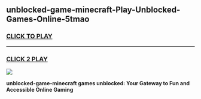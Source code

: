 
## unblocked-game-minecraft-Play-Unblocked-Games-Online-5tmao
<h3>
<a href="https://premium76.site?title=unblocked-game-minecraft&ref=25A">CLICK TO PLAY</a></h3>
<hr>

<h3>
<a href="https://premium76.site?title=unblocked-game-minecraft&ref=25A">CLICK 2 PLAY</a>
  
</h3>

<a href="https://premium76.site?title=unblocked-game-minecraft&ref=25A"><img src="https://clearcache.store/games.png"></a>


**unblocked-game-minecraft games unblocked: Your Gateway to Fun and Accessible Online Gaming**
